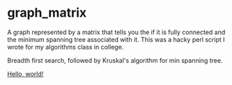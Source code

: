 graph_matrix
============

A graph represented by a matrix that tells you the if it is fully connected and the minimum spanning tree associated with it.
This was a hacky perl script I wrote for my algorithms class in college.

Breadth first search, followed by Kruskal's algorithm for min spanning tree.

<a href="http://google.com/" target="_blank">Hello, world!</a>
